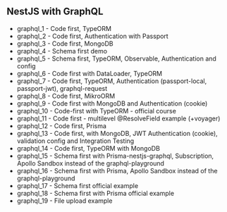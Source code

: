 ## NestJS with GraphQL

- graphql_1 - Code first, TypeORM
- graphql_2 - Code first, Authentication with Passport
- graphql_3 - Code first, MongoDB
- graphql_4 - Schema first demo
- graphql_5 - Schema first, TypeORM, Observable, Authentication and config
- graphql_6 - Code first with DataLoader, TypeORM
- graphql_7 - Code first, TypeORM, Authentication (passport-local, passport-jwt), graphql-request
- graphql_8 - Code first, MikroORM
- graphql_9 - Code first with MongoDB and Authentication (cookie)
- graphql_10 - Code-first with TypeORM - official course
- graphql_11 - Code first - multilevel @ResolveField example (+voyager)
- graphql_12 - Code first, Prisma
- graphql_13 - Code first, with MongoDB, JWT Authentication (cookie), validation config and Integration Testing
- graphql_14 - Code first, TypeORM with MongoDB
- graphql_15 - Schema first with Prisma-nestjs-graphql, Subscription, Apollo Sandbox instead of the graphql-playground
- graphql_16 - Schema first with Prisma, Apollo Sandbox instead of the graphql-playground
- graphql_17 - Schema first official example
- graphql_18 - Schema first with Prisma official example
- graphql_19 - File upload example
